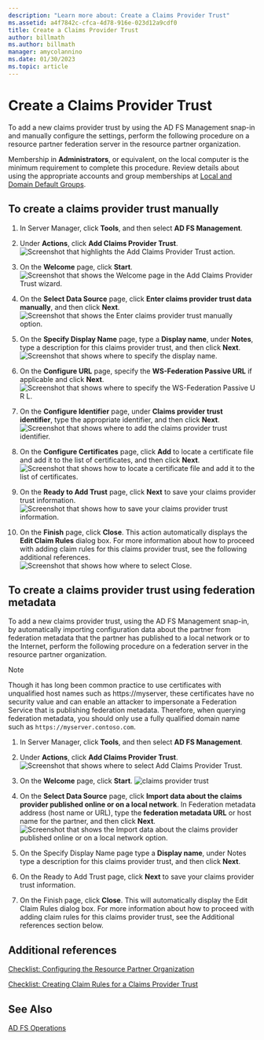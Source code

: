 ```yaml
---
description: "Learn more about: Create a Claims Provider Trust"
ms.assetid: a4f7842c-cfca-4d78-916e-023d12a9cdf0
title: Create a Claims Provider Trust
author: billmath
ms.author: billmath
manager: amycolannino
ms.date: 01/30/2023
ms.topic: article
---
```


# Create a Claims Provider Trust

To add a new claims provider trust by using the AD FS Management snap\-in and manually configure the settings, perform the following procedure on a resource partner federation server in the resource partner organization.

Membership in **Administrators**, or equivalent, on the local computer is the minimum requirement to complete this procedure.  Review details about using the appropriate accounts and group memberships at [Local and Domain Default Groups](/previous-versions/orphan-topics/ws.10/dd728026(v=ws.10)).

## To create a claims provider trust manually

1.  In Server Manager, click **Tools**, and then select **AD FS Management**.

2.  Under **Actions**, click **Add Claims Provider Trust**.
![Screenshot that highlights the Add Claims Provider Trust action.](media/Create-a-Claims-Provider-Trust/addclaim1.PNG)

3.  On the **Welcome** page, click **Start**.
![Screenshot that shows the Welcome page in the Add Claims Provider Trust wizard.](media/Create-a-Claims-Provider-Trust/addclaim2.PNG)

4.  On the **Select Data Source** page, click **Enter claims provider trust data manually**, and then click **Next**.
![Screenshot that shows the Enter claims provider trust manually option.](media/Create-a-Claims-Provider-Trust/addclaim3.PNG)

5.  On the **Specify Display Name** page, type a **Display name**, under **Notes**, type a description for this claims provider trust, and then click **Next**.
![Screenshot that shows where to specify the display name.](media/Create-a-Claims-Provider-Trust/addclaim4.PNG)

6.  On the **Configure URL** page, specify the **WS-Federation Passive URL** if applicable and click **Next**.
![Screenshot that shows where to specify the WS-Federation Passive U R L.](media/Create-a-Claims-Provider-Trust/addclaim5.PNG)

8. On the **Configure Identifier** page, under **Claims provider trust identifier**, type the appropriate identifier, and then click **Next**.
![Screenshot that shows where to add the claims provider trust identifier.](media/Create-a-Claims-Provider-Trust/addclaim6.PNG)

9. On the **Configure Certificates** page, click **Add** to locate a certificate file and add it to the list of certificates, and then click **Next**.
![Screenshot that shows how to locate a certificate file and add it to the list of certificates.](media/Create-a-Claims-Provider-Trust/addclaim7.PNG)

10. On the **Ready to Add Trust** page, click **Next** to save your claims provider trust information.
![Screenshot that shows how to save your claims provider trust information.](media/Create-a-Claims-Provider-Trust/addclaim8.PNG)

11. On the **Finish** page, click **Close**. This action automatically displays the **Edit Claim Rules** dialog box. For more information about how to proceed with adding claim rules for this claims provider trust, see the following additional references.
![Screenshot that shows how where to select Close.](media/Create-a-Claims-Provider-Trust/addclaim9.PNG)

## To create a claims provider trust using federation metadata
To add a new claims provider trust, using the AD FS Management snap-in, by automatically importing configuration data about the partner from federation metadata that the partner has published to a local network or to the Internet, perform the following procedure on a federation server in the resource partner organization.

>[!NOTE]
>Though it has long been common practice to use certificates with unqualified host names such as https:\//myserver, these certificates have no security value and can enable an attacker to impersonate a Federation Service that is publishing federation metadata. Therefore, when querying federation metadata, you should only use a fully qualified domain name such as `https://myserver.contoso.com`.

1.  In Server Manager, click **Tools**, and then select **AD FS Management**.

2.  Under **Actions**, click **Add Claims Provider Trust**.
![Screenshot that shows where to select Add Claims Provider Trust.](media/Create-a-Claims-Provider-Trust/addclaim1.PNG)

3.  On the **Welcome** page, click **Start**.
![claims provider trust](media/Create-a-Claims-Provider-Trust/addclaim2.PNG)

4.  On the **Select Data Source** page, click **Import data about the claims provider published online or on a local network**. In Federation metadata address (host name or URL), type the **federation metadata URL** or host name for the partner, and then click **Next**.
![Screenshot that shows the Import data about the claims provider published online or on a local network option.](media/Create-a-Claims-Provider-Trust/addclaim10.PNG)

5.  On the Specify Display Name page type a **Display name**, under Notes type a description for this claims provider trust, and then click **Next**.

6.  On the Ready to Add Trust page, click **Next** to save your claims provider trust information.

7.  On the Finish page, click **Close**. This will automatically display the Edit Claim Rules dialog box. For more information about how to proceed with adding claim rules for this claims provider trust, see the Additional references section below.




## Additional references
[Checklist: Configuring the Resource Partner Organization](../../ad-fs/deployment/Checklist--Configuring-the-Resource-Partner-Organization.md)

[Checklist: Creating Claim Rules for a Claims Provider Trust](../../ad-fs/deployment/Checklist--Creating-Claim-Rules-for-a-Claims-Provider-Trust.md)

## See Also
[AD FS Operations](../ad-fs-operations.md)
